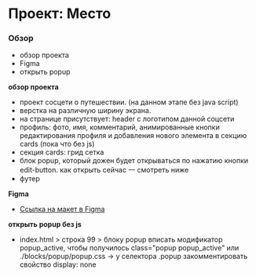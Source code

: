 # Проект: Место

### Обзор

* обзор проекта
* Figma
* открыть popup



**обзор проекта**

* проект сосцети о путешествии. (на данном этапе без java script) 
* верстка на различную ширину экрана. 
* на странице присутствует: header с логотипом данной соцсети
* профиль: фото, имя, комментарий, анимированные кнопки редактирования профиля и добавления нового элемента в секцию cards (пока что без js)
* секция cards: грид сетка 
* блок popup, который дожен будет открываться по нажатию кнопки edit-button. как открыть сейчас 一 смотреть ниже
* футер 



**Figma**

* [Ссылка на макет в Figma](https://www.figma.com/file/2cn9N9jSkmxD84oJik7xL7/JavaScript.-Sprint-4?node-id=0%3A1)



**открыть popup без js**

* index.html > строка 99 > блоку popup вписать модификатор popup_active, чтобы получилось class="popup popup_active"
                                        или
    ./blocks/popup/popup.css -> у селектора .popup закомментировать свойство display: none
